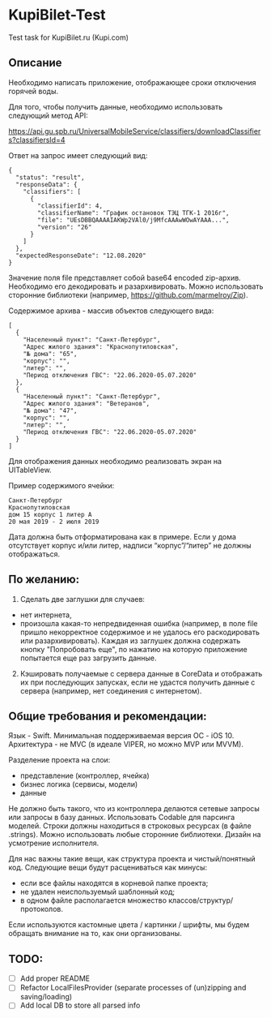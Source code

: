# KupiBilet-Test
Test task for KupiBilet.ru (Kupi.com) 

## Описание
Необходимо написать приложение, отображающее сроки отключения горячей воды.

Для того, чтобы получить данные, необходимо использовать следующий метод API:

https://api.gu.spb.ru/UniversalMobileService/classifiers/downloadClassifiers?classifiersId=4

Ответ на запрос имеет следующий вид: 
```
{
  "status": "result",
  "responseData": {
    "classifiers": [
      {
        "classifierId": 4,
        "classifierName": "График остановок ТЭЦ ТГК-1 2016г",
        "file": "UEsDBBQAAAAIAKWp2VAl0/j9MfcAAAwWOwAYAAA...",
        "version": "26"
      }
    ]
  },
  "expectedResponseDate": "12.08.2020"
}
```

Значение поля file представляет собой base64 encoded zip-архив. 
Необходимо его декодировать и разархивировать. 
Можно использовать сторонние библиотеки (например, https://github.com/marmelroy/Zip).

Содержимое архива - массив объектов следующего вида:
```
[
  {
    "Населенный пункт": "Санкт-Петербург",
    "Адрес жилого здания": "Краснопутиловская",
    "№ дома": "65",
    "корпус": "",
    "литер": "",
    "Период отключения ГВС": "22.06.2020-05.07.2020"
  },
  {
    "Населенный пункт": "Санкт-Петербург",
    "Адрес жилого здания": "Ветеранов",
    "№ дома": "47",
    "корпус": "",
    "литер": "",
    "Период отключения ГВС": "22.06.2020-05.07.2020"
  }
]
```

Для отображения данных необходимо реализовать экран на UITableView.

Пример содержимого ячейки:
```
Санкт-Петербург
Краснопутиловская
дом 15 корпус 1 литер А
20 мая 2019 - 2 июля 2019
```

Дата должна быть отформатирована как в примере.
Если у дома отсутствует корпус и/или литер, надписи “корпус”/“литер” не должны отображаться.

## По желанию:

1. Сделать две заглушки для случаев:
- нет интернета,
- произошла какая-то непредвиденная ошибка (например, в поле file пришло некорректное содержимое и не удалось его раскодировать или разархивировать).
Каждая из заглушек должна содержать кнопку "Попробовать еще", по нажатию на которую приложение попытается еще раз загрузить данные.

2. Кэшировать получаемые с сервера данные в CoreData и отображать их при последующих запусках, если не удастся получить данные с сервера (например, нет соединения с интернетом).

## Общие требования и рекомендации:

Язык - Swift.
Минимальная поддерживаемая версия ОС - iOS 10.
Архитектура - не MVC (в идеале VIPER, но можно MVP или MVVM).

Разделение проекта на слои: 
- представление (контроллер, ячейка)
- бизнес логика (сервисы, модели)
- данные

Не должно быть такого, что из контроллера делаются сетевые запросы или запросы в базу данных.
Использовать Codable для парсинга моделей.
Строки должны находиться в строковых ресурсах (в файле .strings).
Можно использовать любые сторонние библиотеки.
Дизайн на усмотрение исполнителя.

Для нас важны такие вещи, как структура проекта и чистый/понятный код.
Следующие вещи будут расцениваться как минусы:
- если все файлы находятся в корневой папке проекта;
- не удален неиспользуемый шаблонный код;
- в одном файле располагается множество классов/структур/протоколов.

Если используются кастомные цвета / картинки / шрифты, мы будем обращать внимание на то, как они организованы.

## TODO:

- [ ] Add proper README
- [ ] Refactor LocalFilesProvider (separate processes of (un)zipping and saving/loading)
- [ ] Add local DB to store all parsed info
